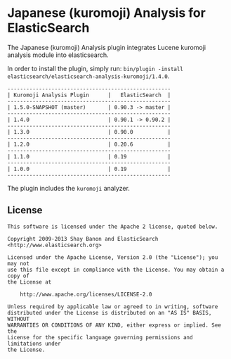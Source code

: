 Japanese (kuromoji) Analysis for ElasticSearch
==================================

The Japanese (kuromoji) Analysis plugin integrates Lucene kuromoji analysis module into elasticsearch.

In order to install the plugin, simply run: `bin/plugin -install elasticsearch/elasticsearch-analysis-kuromoji/1.4.0`.

    ----------------------------------------------------
    | Kuromoji Analysis Plugin      |   ElasticSearch  |
    ----------------------------------------------------
    | 1.5.0-SNAPSHOT (master)       | 0.90.3 -> master |
    ----------------------------------------------------
    | 1.4.0                         | 0.90.1 -> 0.90.2 |
    ----------------------------------------------------
    | 1.3.0                         | 0.90.0           |
    ----------------------------------------------------
    | 1.2.0                         | 0.20.6           |
    ----------------------------------------------------
    | 1.1.0                         | 0.19             |
    ----------------------------------------------------
    | 1.0.0                         | 0.19             |
    ----------------------------------------------------

The plugin includes the `kuromoji` analyzer.

License
-------

    This software is licensed under the Apache 2 license, quoted below.

    Copyright 2009-2013 Shay Banon and ElasticSearch <http://www.elasticsearch.org>

    Licensed under the Apache License, Version 2.0 (the "License"); you may not
    use this file except in compliance with the License. You may obtain a copy of
    the License at

        http://www.apache.org/licenses/LICENSE-2.0

    Unless required by applicable law or agreed to in writing, software
    distributed under the License is distributed on an "AS IS" BASIS, WITHOUT
    WARRANTIES OR CONDITIONS OF ANY KIND, either express or implied. See the
    License for the specific language governing permissions and limitations under
    the License.
